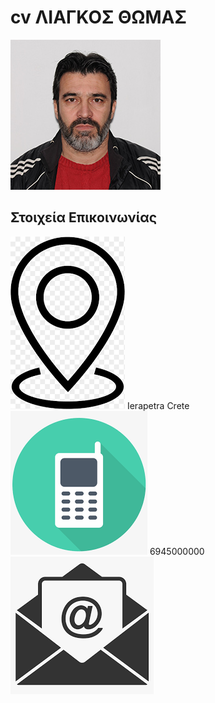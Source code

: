 # cv ΛΙΑΓΚΟΣ ΘΩΜΑΣ
![cv-Liagkos](/images/LiagkosThomasEap.jpg)

## Στοιχεία Επικοινωνίας

![address](/icons/point.png) Ierapetra Crete
![mobile](/icons/mobile.png) 6945000000
![email](/icons/email.png)
